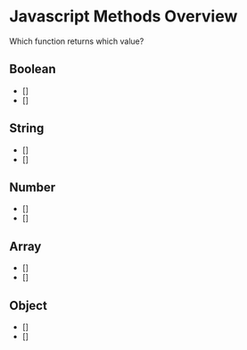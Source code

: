# Javascript Methods Overview

Which function returns which value?

## Boolean

- [] []()
- [] []()

## String

- [] []()
- [] []()

## Number

- [] []()
- [] []()

## Array

- [] []()
- [] []()

## Object

- [] []()
- [] []()
